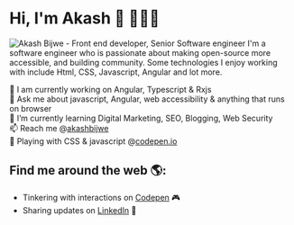# Hi, I'm Akash 👋 👨🏻‍💻

<img src="https://raw.githubusercontent.com/akashbijwe/akashbijwe/master/akash.png" alt="Akash Bijwe - Front end developer, Senior Software engineer">
I'm a software engineer who is passionate about making open-source more accessible, and building community. Some technologies I enjoy working with include Html, CSS, Javascript, Angular and lot more. <br>


🔭  I am currently working on Angular, Typescript & Rxjs <br>
💬  Ask me about javascript, Angular, web accessibility & anything that runs on browser <br>
🌱  I’m currently learning Digital Marketing, SEO, Blogging, Web Security <br>
📫  Reach me @<a href="https://www.linkedin.com/in/akashbijwe/">akashbijwe</a> <br>
🤾  Playing with CSS & javascript @<a href="http://codepen.io/akashbijwe/">codepen.io</a>

## Find me around the web 🌎:
- Tinkering with interactions on <a href="http://codepen.io/akashbijwe/"> Codepen</a> 🎮
- Sharing updates on <a href="https://www.linkedin.com/in/akashbijwe/">LinkedIn</a> 💼
